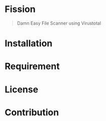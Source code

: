 # Fission
> Damn Easy File Scanner using Virustotal

# Installation


# Requirement


# License


# Contribution
